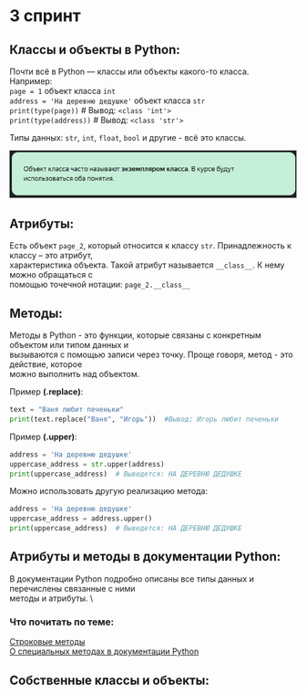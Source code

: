 # 3 спринт

## Классы и объекты в Python:
Почти всё в Python — классы или объекты какого-то класса.\
Например:\
`page = 1`  объект класса `int`\
`address = 'На деревню дедушке'` объект класса `str`\
`print(type(page))`  # Вывод: `<class 'int'>` \
`print(type(address))`  # Вывод: `<class 'str'>` 

Типы данных: `str`, `int`, `float`, `bool` и другие - всё это классы. 

![img.png](Theory_material/img.png)

## Атрибуты:
Есть объект `page_2`, который относится к классу `str`. Принадлежность к классу – это атрибут, \
характеристика объекта. Такой атрибут называется `__class__`. К нему можно обращаться с \
помощью точечной нотации: `page_2.__class__`

## Методы:
Методы в Python - это функции, которые связаны с конкретным объектом или типом данных и\
вызываются с помощью записи через точку. Проще говоря, метод - это действие, которое\
можно выполнить над объектом.

Пример **(.replace)**:
````python
text = "Ваня любит печеньки"
print(text.replace("Ваня", "Игорь"))  #Вывод: Игорь любит печеньки
````
Пример **(.upper)**:
````python
address = 'На деревню дедушке'
uppercase_address = str.upper(address)
print(uppercase_address)  # Выведется: НА ДЕРЕВНЮ ДЕДУШКЕ 
````
Можно использовать другую реализацию метода:
````python
address = 'На деревню дедушке'
uppercase_address = address.upper()
print(uppercase_address)  # Выведется: НА ДЕРЕВНЮ ДЕДУШКЕ
````
## Атрибуты и методы в документации Python:
В документации Python подробно описаны все типы данных и перечислены связанные с ними\
методы и атрибуты. \

### Что почитать по теме:
[Строковые методы](https://docs.python.org/3.9/library/stdtypes.html#string-methods) \
[О специальных методах в документации Python](https://docs.python.org/3.12/reference/datamodel.html#special-method-names)

## Собственные классы и объекты:
